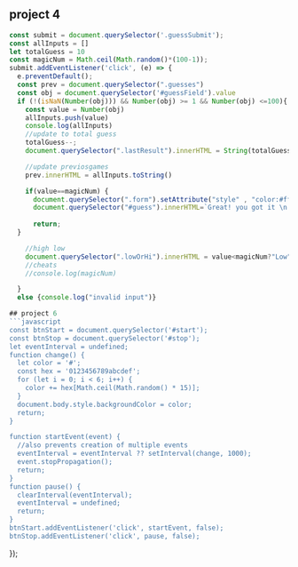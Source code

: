 ## project 4 
```javascript
const submit = document.querySelector('.guessSubmit');
const allInputs = []
let totalGuess = 10
const magicNum = Math.ceil(Math.random()*(100-1));
submit.addEventListener('click', (e) => {
  e.preventDefault();
  const prev = document.querySelector(".guesses")
  const obj = document.querySelector('#guessField').value
  if (!(isNaN(Number(obj))) && Number(obj) >= 1 && Number(obj) <=100){
    const value = Number(obj)
    allInputs.push(value)
    console.log(allInputs)
    //update to total guess
    totalGuess--;
    document.querySelector(".lastResult").innerHTML = String(totalGuess);

    //update previosgames
    prev.innerHTML = allInputs.toString()

    if(value==magicNum) {
      document.querySelector(".form").setAttribute("style" , "color:#fff;background-color:#212121; padding:15px");
      document.querySelector("#guess").innerHTML=`Great! you got it \n The number is ${magicNum}`;
      
      return;
  }

    //high low
    document.querySelector(".lowOrHi").innerHTML = value<magicNum?"Low" : "High";
    //cheats
    //console.log(magicNum)

  }
  else {console.log("invalid input")}

## project 6
```javascript
const btnStart = document.querySelector('#start');
const btnStop = document.querySelector('#stop');
let eventInterval = undefined;
function change() {
  let color = '#';
  const hex = '0123456789abcdef';
  for (let i = 0; i < 6; i++) {
    color += hex[Math.ceil(Math.random() * 15)];
  }
  document.body.style.backgroundColor = color;
  return;
}

function startEvent(event) {
  //also prevents creation of multiple events
  eventInterval = eventInterval ?? setInterval(change, 1000);
  event.stopPropagation();
  return;
}
function pause() {
  clearInterval(eventInterval);
  eventInterval = undefined;
  return;
}
btnStart.addEventListener('click', startEvent, false);
btnStop.addEventListener('click', pause, false);
```
  
  
});


```
